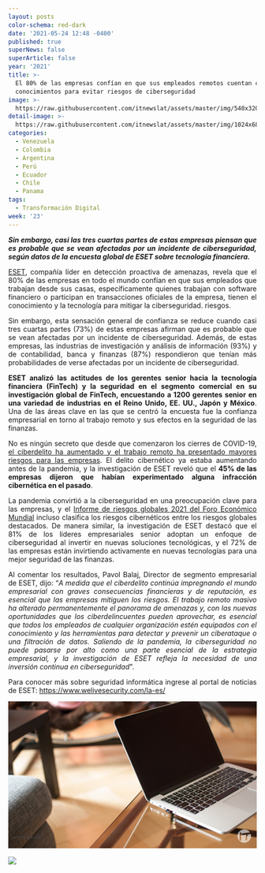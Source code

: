 ```yaml
---
layout: posts
color-schema: red-dark
date: '2021-05-24 12:48 -0400'
published: true
superNews: false
superArticle: false
year: '2021'
title: >-
  El 80% de las empresas confían en que sus empleados remotos cuentan con los
  conocimientos para evitar riesgos de ciberseguridad
image: >-
  https://raw.githubusercontent.com/itnewslat/assets/master/img/540x320/Remoto-trabajos-p.jpg
detail-image: >-
  https://raw.githubusercontent.com/itnewslat/assets/master/img/1024x680/Remoto-trabajos-g.jpg
categories:
  - Venezuela
  - Colombia
  - Argentina
  - Perú
  - Ecuador
  - Chile
  - Panama
tags:
  - Transformación Digital
week: '23'
---
```

<p style="text-align: justify;"><strong><em>Sin embargo, casi las tres cuartas partes de estas empresas piensan que es probable que se vean afectadas por un incidente de ciberseguridad, según datos de la encuesta global de ESET sobre tecnología financiera.</em></strong></p>
<p style="text-align: justify;"><a href="https://www.eset.com/latam/">ESET</a>, compañía líder en detección proactiva de amenazas, revela que el 80% de las empresas en todo el mundo confían en que sus empleados que trabajan desde sus casas, específicamente quienes trabajan con software financiero o participan en transacciones oficiales de la empresa, tienen el conocimiento y la tecnología para mitigar la ciberseguridad. riesgos.</p>
<p style="text-align: justify;">Sin embargo, esta sensación general de confianza se reduce cuando casi tres cuartas partes (73%) de estas empresas afirman que es probable que se vean afectadas por un incidente de ciberseguridad. Además, de estas empresas, las industrias de investigación y análisis de información (93%) y de contabilidad, banca y finanzas (87%) respondieron que tenían más probabilidades de verse afectadas por un incidente de ciberseguridad.</p>
<p style="text-align: justify;"><strong>ESET analizó las actitudes de los gerentes senior hacia la tecnología financiera (FinTech) y la seguridad en el segmento comercial en su investigación global de FinTech, encuestando a 1200 gerentes senior en una variedad de industrias en el Reino Unido, EE. UU., Japón y México</strong>. Una de las áreas clave en las que se centró la encuesta fue la confianza empresarial en torno al trabajo remoto y sus efectos en la seguridad de las finanzas.</p>
<p style="text-align: justify;">No es ningún secreto que desde que comenzaron los cierres de COVID-19, <a href="https://www.welivesecurity.com/2021/02/08/eset-threat-report-q42020/">el ciberdelito ha aumentado y el trabajo remoto ha presentado mayores riesgos para las empresas</a>. El delito cibernético ya estaba aumentando antes de la pandemia, y la investigación de ESET reveló que el <strong>45% de las empresas dijeron que habían experimentado alguna infracción cibernética en el pasado</strong>.</p>
<p style="text-align: justify;">La pandemia convirtió a la ciberseguridad en una preocupación clave para las empresas, y el <a href="https://www.weforum.org/reports/the-global-risks-report-2021">Informe de riesgos globales 2021 del Foro Económico Mundial</a> incluso clasifica los riesgos cibernéticos entre los riesgos globales destacados. De manera similar, la investigación de ESET destacó que el 81% de los líderes empresariales senior adoptan un enfoque de ciberseguridad al invertir en nuevas soluciones tecnológicas, y el 72% de las empresas están invirtiendo activamente en nuevas tecnologías para una mejor seguridad de las finanzas.</p>
<p style="text-align: justify;">Al comentar los resultados, Pavol Balaj, Director de segmento empresarial de ESET, dijo: “<em>A medida que el ciberdelito continúa impregnando el mundo empresarial con graves consecuencias financieras y de reputación, es esencial que las empresas mitiguen los riesgos. El trabajo remoto masivo ha alterado permanentemente el panorama de amenazas y, con las nuevas oportunidades que los ciberdelincuentes pueden aprovechar, es esencial que todos los empleados de cualquier organización estén equipados con el conocimiento y las herramientas para detectar y prevenir un ciberataque o una filtración de datos. Saliendo de la pandemia, la ciberseguridad no puede pasarse por alto como una parte esencial de la estrategia empresarial, y la investigación de ESET refleja la necesidad de una inversión continua en ciberseguridad</em>".</p>
<p style="text-align: justify;">Para conocer más sobre seguridad informática ingrese al portal de noticias de ESET: <a href="https://www.welivesecurity.com/la-es/">https://www.welivesecurity.com/la-es/</a></p>

![](https://raw.githubusercontent.com/itnewslat/assets/master/img/540x320/Remoto-trabajos-p.jpg)

<img src="https://tracker.metricool.com/c3po.jpg?hash=56f88a41e39ab42c063cc51676587a04"/>